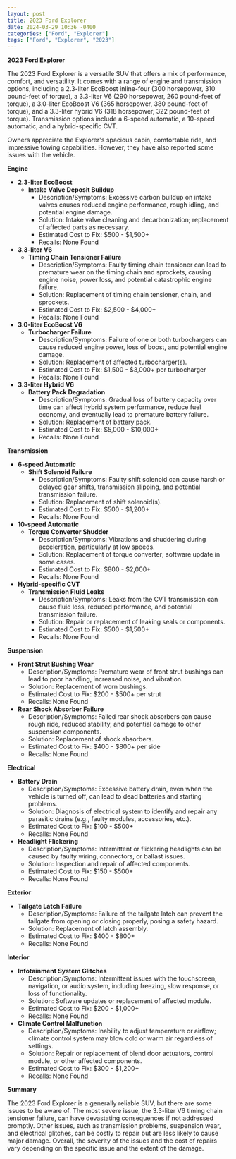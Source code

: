 ```yaml
---
layout: post
title: 2023 Ford Explorer
date: 2024-03-29 10:36 -0400
categories: ["Ford", "Explorer"]
tags: ["Ford", "Explorer", "2023"]
---
```

**2023 Ford Explorer**

The 2023 Ford Explorer is a versatile SUV that offers a mix of performance, comfort, and versatility. It comes with a range of engine and transmission options, including a 2.3-liter EcoBoost inline-four (300 horsepower, 310 pound-feet of torque), a 3.3-liter V6 (290 horsepower, 260 pound-feet of torque), a 3.0-liter EcoBoost V6 (365 horsepower, 380 pound-feet of torque), and a 3.3-liter hybrid V6 (318 horsepower, 322 pound-feet of torque). Transmission options include a 6-speed automatic, a 10-speed automatic, and a hybrid-specific CVT.

Owners appreciate the Explorer's spacious cabin, comfortable ride, and impressive towing capabilities. However, they have also reported some issues with the vehicle.

**Engine**

* **2.3-liter EcoBoost**
    * **Intake Valve Deposit Buildup**
        * Description/Symptoms: Excessive carbon buildup on intake valves causes reduced engine performance, rough idling, and potential engine damage.
        * Solution: Intake valve cleaning and decarbonization; replacement of affected parts as necessary.
        * Estimated Cost to Fix: $500 - $1,500+
        * Recalls: None Found
* **3.3-liter V6**
    * **Timing Chain Tensioner Failure**
        * Description/Symptoms: Faulty timing chain tensioner can lead to premature wear on the timing chain and sprockets, causing engine noise, power loss, and potential catastrophic engine failure.
        * Solution: Replacement of timing chain tensioner, chain, and sprockets.
        * Estimated Cost to Fix: $2,500 - $4,000+
        * Recalls: None Found
* **3.0-liter EcoBoost V6**
    * **Turbocharger Failure**
        * Description/Symptoms: Failure of one or both turbochargers can cause reduced engine power, loss of boost, and potential engine damage.
        * Solution: Replacement of affected turbocharger(s).
        * Estimated Cost to Fix: $1,500 - $3,000+ per turbocharger
        * Recalls: None Found
* **3.3-liter Hybrid V6**
    * **Battery Pack Degradation**
        * Description/Symptoms: Gradual loss of battery capacity over time can affect hybrid system performance, reduce fuel economy, and eventually lead to premature battery failure.
        * Solution: Replacement of battery pack.
        * Estimated Cost to Fix: $5,000 - $10,000+
        * Recalls: None Found

**Transmission**

* **6-speed Automatic**
    * **Shift Solenoid Failure**
        * Description/Symptoms: Faulty shift solenoid can cause harsh or delayed gear shifts, transmission slipping, and potential transmission failure.
        * Solution: Replacement of shift solenoid(s).
        * Estimated Cost to Fix: $500 - $1,200+
        * Recalls: None Found
* **10-speed Automatic**
    * **Torque Converter Shudder**
        * Description/Symptoms: Vibrations and shuddering during acceleration, particularly at low speeds.
        * Solution: Replacement of torque converter; software update in some cases.
        * Estimated Cost to Fix: $800 - $2,000+
        * Recalls: None Found
* **Hybrid-specific CVT**
    * **Transmission Fluid Leaks**
        * Description/Symptoms: Leaks from the CVT transmission can cause fluid loss, reduced performance, and potential transmission failure.
        * Solution: Repair or replacement of leaking seals or components.
        * Estimated Cost to Fix: $500 - $1,500+
        * Recalls: None Found

**Suspension**

* **Front Strut Bushing Wear**
    * Description/Symptoms: Premature wear of front strut bushings can lead to poor handling, increased noise, and vibration.
    * Solution: Replacement of worn bushings.
    * Estimated Cost to Fix: $200 - $500+ per strut
    * Recalls: None Found
* **Rear Shock Absorber Failure**
    * Description/Symptoms: Failed rear shock absorbers can cause rough ride, reduced stability, and potential damage to other suspension components.
    * Solution: Replacement of shock absorbers.
    * Estimated Cost to Fix: $400 - $800+ per side
    * Recalls: None Found

**Electrical**

* **Battery Drain**
    * Description/Symptoms: Excessive battery drain, even when the vehicle is turned off, can lead to dead batteries and starting problems.
    * Solution: Diagnosis of electrical system to identify and repair any parasitic drains (e.g., faulty modules, accessories, etc.).
    * Estimated Cost to Fix: $100 - $500+
    * Recalls: None Found
* **Headlight Flickering**
    * Description/Symptoms: Intermittent or flickering headlights can be caused by faulty wiring, connectors, or ballast issues.
    * Solution: Inspection and repair of affected components.
    * Estimated Cost to Fix: $150 - $500+
    * Recalls: None Found

**Exterior**

* **Tailgate Latch Failure**
    * Description/Symptoms: Failure of the tailgate latch can prevent the tailgate from opening or closing properly, posing a safety hazard.
    * Solution: Replacement of latch assembly.
    * Estimated Cost to Fix: $400 - $800+
    * Recalls: None Found

**Interior**

* **Infotainment System Glitches**
    * Description/Symptoms: Intermittent issues with the touchscreen, navigation, or audio system, including freezing, slow response, or loss of functionality.
    * Solution: Software updates or replacement of affected module.
    * Estimated Cost to Fix: $200 - $1,000+
    * Recalls: None Found
* **Climate Control Malfunction**
    * Description/Symptoms: Inability to adjust temperature or airflow; climate control system may blow cold or warm air regardless of settings.
    * Solution: Repair or replacement of blend door actuators, control module, or other affected components.
    * Estimated Cost to Fix: $300 - $1,200+
    * Recalls: None Found

**Summary**

The 2023 Ford Explorer is a generally reliable SUV, but there are some issues to be aware of. The most severe issue, the 3.3-liter V6 timing chain tensioner failure, can have devastating consequences if not addressed promptly. Other issues, such as transmission problems, suspension wear, and electrical glitches, can be costly to repair but are less likely to cause major damage. Overall, the severity of the issues and the cost of repairs vary depending on the specific issue and the extent of the damage.
